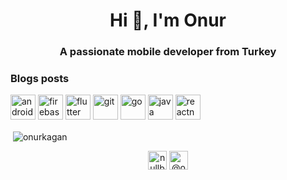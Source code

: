 <h1 align="center">Hi 👋, I'm Onur</h1>
<h3 align="center">A passionate mobile developer from Turkey</h3>

### Blogs posts
<!-- BLOG-POST-LIST:START -->
<!-- BLOG-POST-LIST:END -->

<p align="left"><img src="https://devicons.github.io/devicon/devicon.git/icons/android/android-original-wordmark.svg" alt="android" width="40" height="40"/> <img src="https://www.vectorlogo.zone/logos/firebase/firebase-icon.svg" alt="firebase" width="40" height="40"/> <img src="https://www.vectorlogo.zone/logos/flutterio/flutterio-icon.svg" alt="flutter" width="40" height="40"/> <img src="https://www.vectorlogo.zone/logos/git-scm/git-scm-icon.svg" alt="git" width="40" height="40"/> <img src="https://devicons.github.io/devicon/devicon.git/icons/go/go-original.svg" alt="go" width="40" height="40"/> <img src="https://devicons.github.io/devicon/devicon.git/icons/java/java-original-wordmark.svg" alt="java" width="40" height="40"/> <img src="https://reactnative.dev/img/header_logo.svg" alt="reactnative" width="40" height="40"/></p>

<p>&nbsp;<img align="center" src="https://github-readme-stats.vercel.app/api?username=onurkagan&show_icons=true" alt="onurkagan" /></p>

<p align="center">
<a href="https://twitter.com/nullbeatz" target="blank"><img align="center" src="https://cdn.jsdelivr.net/npm/simple-icons@3.0.1/icons/twitter.svg" alt="nullbeatz" height="30" width="30" /></a>
<a href="https://medium.com/@onurkaganaldemir" target="blank"><img align="center" src="https://cdn.jsdelivr.net/npm/simple-icons@3.0.1/icons/medium.svg" alt="@onurkaganaldemir" height="30" width="30" /></a>
</p>

<!--
**onurkagan/onurkagan** is a ✨ _special_ ✨ repository because its `README.md` (this file) appears on your GitHub profile.

Here are some ideas to get you started:

- 🔭 I’m currently working on ...
- 🌱 I’m currently learning ...
- 👯 I’m looking to collaborate on ...
- 🤔 I’m looking for help with ...
- 💬 Ask me about ...
- 📫 How to reach me: ...
- 😄 Pronouns: ...
- ⚡ Fun fact: ...
-->
